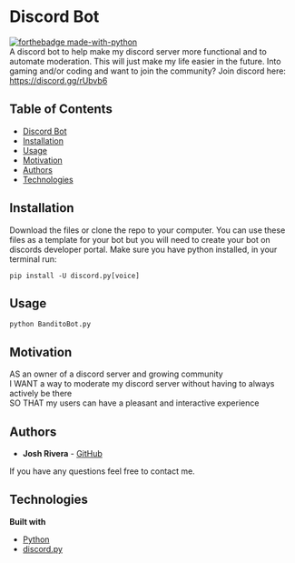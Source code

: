 # Discord Bot

[![forthebadge made-with-python](http://ForTheBadge.com/images/badges/made-with-python.svg)](https://www.python.org/) <br>
A discord bot to help make my discord server more functional and to automate moderation. This will just make my life easier in the future. Into gaming and/or coding and want to join the community? Join discord here: https://discord.gg/rUbvb6 
<br>

## Table of Contents

  * [Discord Bot](#discord-bot)
  * [Installation](#installation)
  * [Usage](#usage)
  * [Motivation](#motivation)
  * [Authors](#authors)
  * [Technologies](#technologies)

## Installation
Download the files or clone the repo to your computer. You can use these files as a template for your bot but you will need to create your bot on discords developer portal. Make sure you have python installed, in your terminal run:

```
pip install -U discord.py[voice]
```
## Usage
```
python BanditoBot.py
```

## Motivation
AS an owner of a discord server and growing community <br>
I WANT a way to moderate my discord server without having to always actively be there <br>
SO THAT my users can have a pleasant and interactive experience


## Authors
* **Josh Rivera** - [GitHub](https://github.com/JRivera-31)

If you have any questions feel free to contact me.


## Technologies
<b>Built with</b>
- [Python](https://www.python.org/)
- [discord.py](https://discordpy.readthedocs.io/en/latest/)
